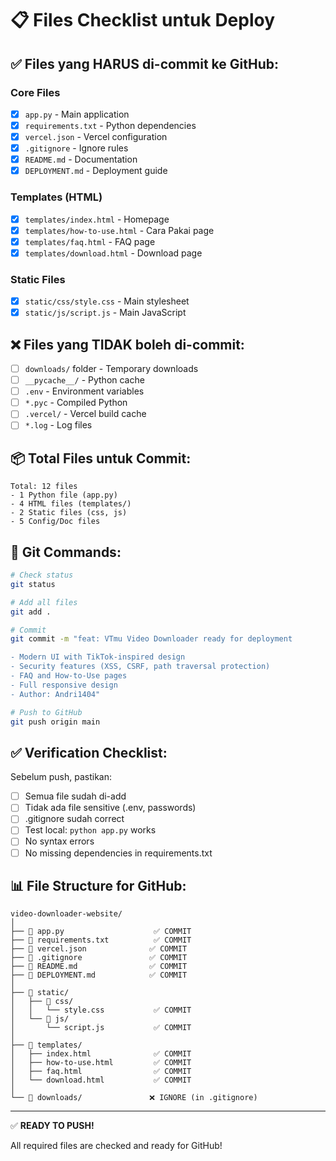 # 📋 Files Checklist untuk Deploy

## ✅ Files yang HARUS di-commit ke GitHub:

### Core Files
- [x] `app.py` - Main application
- [x] `requirements.txt` - Python dependencies
- [x] `vercel.json` - Vercel configuration
- [x] `.gitignore` - Ignore rules
- [x] `README.md` - Documentation
- [x] `DEPLOYMENT.md` - Deployment guide

### Templates (HTML)
- [x] `templates/index.html` - Homepage
- [x] `templates/how-to-use.html` - Cara Pakai page
- [x] `templates/faq.html` - FAQ page
- [x] `templates/download.html` - Download page

### Static Files
- [x] `static/css/style.css` - Main stylesheet
- [x] `static/js/script.js` - Main JavaScript

## ❌ Files yang TIDAK boleh di-commit:

- [ ] `downloads/` folder - Temporary downloads
- [ ] `__pycache__/` - Python cache
- [ ] `.env` - Environment variables
- [ ] `*.pyc` - Compiled Python
- [ ] `.vercel/` - Vercel build cache
- [ ] `*.log` - Log files

## 📦 Total Files untuk Commit:

```
Total: 12 files
- 1 Python file (app.py)
- 4 HTML files (templates/)
- 2 Static files (css, js)
- 5 Config/Doc files
```

## 🚀 Git Commands:

```bash
# Check status
git status

# Add all files
git add .

# Commit
git commit -m "feat: VTmu Video Downloader ready for deployment

- Modern UI with TikTok-inspired design
- Security features (XSS, CSRF, path traversal protection)
- FAQ and How-to-Use pages
- Full responsive design
- Author: Andri1404"

# Push to GitHub
git push origin main
```

## ✅ Verification Checklist:

Sebelum push, pastikan:

- [ ] Semua file sudah di-add
- [ ] Tidak ada file sensitive (.env, passwords)
- [ ] .gitignore sudah correct
- [ ] Test local: `python app.py` works
- [ ] No syntax errors
- [ ] No missing dependencies in requirements.txt

## 📊 File Structure for GitHub:

```
video-downloader-website/
│
├── 📄 app.py                    ✅ COMMIT
├── 📄 requirements.txt          ✅ COMMIT
├── 📄 vercel.json              ✅ COMMIT
├── 📄 .gitignore               ✅ COMMIT
├── 📄 README.md                ✅ COMMIT
├── 📄 DEPLOYMENT.md            ✅ COMMIT
│
├── 📁 static/
│   ├── 📁 css/
│   │   └── style.css           ✅ COMMIT
│   └── 📁 js/
│       └── script.js           ✅ COMMIT
│
├── 📁 templates/
│   ├── index.html              ✅ COMMIT
│   ├── how-to-use.html         ✅ COMMIT
│   ├── faq.html                ✅ COMMIT
│   └── download.html           ✅ COMMIT
│
└── 📁 downloads/               ❌ IGNORE (in .gitignore)
```

---

✅ **READY TO PUSH!**

All required files are checked and ready for GitHub!
